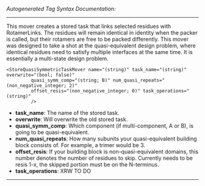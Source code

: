 _Autogenerated Tag Syntax Documentation:_

---
This mover creates a stored task that links selected residues with RotamerLinks. The residues will remain identical in identity when the packer is called, but their rotamers are free to be packed differently. This mover was designed to take a shot at the quasi-equivalent design problem, where identical residues need to satisfy multiple interfaces at the same time. It is essentially a multi-state design problem.

```
<StoreQuasiSymmetricTaskMover name="(string)" task_name="(string)" overwrite="(bool; false)"
         quasi_symm_comp="(string; B)" num_quasi_repeats="(non_negative_integer; 2)"
         offset_resis="(non_negative_integer; 0)" task_operations="(string)"
         />
```

-   **task_name**: The name of the stored task.
-   **overwrite**: Will overwrite the old stored task.
-   **quasi_symm_comp**: Which component (if multi-component, A or B), is going to be quasi-equivalent.
-   **num_quasi_repeats**: How many subunits your quasi-equivalent building block consists of. For example, a trimer would be 3.
-   **offset_resis**: If your building block is non-quasi-equivalent domains, this number denotes the number of residues to skip. Currently needs to be resis 1-x, the skipped portion must be on the N-terminus.
-   **task_operations**: XRW TO DO

---
